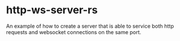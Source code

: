 # http-ws-server-rs
An example of how to create a server that is able to service both http requests and websocket connections on the same port.

